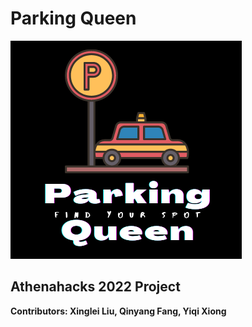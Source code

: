 # Parking Queen
![foxdemo](https://github.com/xingleiliu/Parking-Queen/blob/main/logo_icon.png)

## Athenahacks 2022 Project 

**Contributors: Xinglei Liu, Qinyang Fang, Yiqi Xiong**
